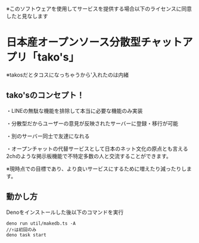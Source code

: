 ※このソフトウェアを使用してサービスを提供する場合以下のライセンスに同意したと見なします
# 日本産オープンソース分散型チャットアプリ「tako's」
※takosだとタコスになっちゃうから'入れたのは内緒
## tako'sのコンセプト！
・LINEの無駄な機能を排除して本当に必要な機能のみ実装

・分散型だからユーザーの意見が反映されたサーバーに登録・移行が可能

・別のサーバー同士で友達になれる

・オープンチャットの代替サービスとして日本のネット文化の原点とも言える2chのような掲示板機能で不特定多数の人と交流することができます。

※現時点での目標であり、より良いサービスにするために増えたり減ったりします。

## 動かし方

Denoをインストールした後以下のコマンドを実行
```
deno run util/makedb.ts -A
//↑は初回のみ
deno task start
```

